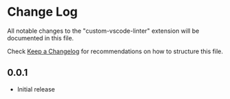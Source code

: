 # Change Log

All notable changes to the "custom-vscode-linter" extension will be documented in this file.

Check [Keep a Changelog](http://keepachangelog.com/) for recommendations on how to structure this file.

## 0.0.1

- Initial release